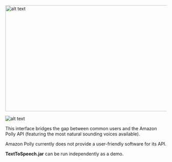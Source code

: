 <img src="https://i.imgur.com/zoRFvVH.jpg" alt="alt text" width="800" height="331">

![alt text](https://i.imgur.com/FOpdtCf.png)

This interface bridges the gap between common users and the Amazon Polly API (featuring the most natural sounding voices available).

Amazon Polly currently does not provide a user-friendly software for its API.

**TextToSpeech.jar** can be run independently as a demo.

